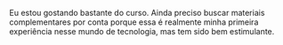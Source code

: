 Eu estou gostando bastante do curso. Ainda preciso buscar materiais complementares por conta porque essa é realmente minha primeira experiência nesse mundo de tecnologia, mas tem sido bem estimulante.
